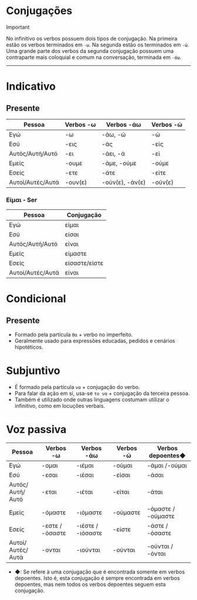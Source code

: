 # Conjugações

> [!IMPORTANT]
> No infinitivo os verbos possuem dois tipos de conjugação. Na primeira estão os verbos terminados em `-ω`. Na segunda estão os terminados em `-ώ`. Uma grande parte dos verbos da segunda conjugação possuem uma contraparte mais coloquial e comum na conversação, terminada em `-άω`.

---

# Indicativo

## Presente

| Pessoa           | Verbos -ω | Verbos -άω      | Verbos -ώ |
| ---------------- | --------- | --------------- | --------- |
| Εγώ              | -ω        | -άω, -ώ         | -ώ        |
| Εσύ              | -εις      | -άς             | -είς      |
| Αυτός/Αυτή/Αυτό  | -ει       | -άει, -ά        | -εί       |
| Εμείς            | -ουμε     | -άμε, -ούμε     | -ούμε     |
| Εσείς            | -ετε      | -άτε            | -είτε     |
| Αυτοί/Αυτές/Αυτά | -ουν(ε)   | -ούν(ε), -άν(ε) | -ούν(ε)   |

### Είμαι - Ser

| Pessoa           | Conjugação    |
| ---------------- | ------------- |
| Εγώ              | είμαι         |
| Εσύ              | είσαι         |
| Αυτός/Αυτή/Αυτό  | είναι         |
| Εμείς            | είμαστε       |
| Εσείς            | είσαστε/είστε |
| Αυτοί/Αυτές/Αυτά | είναι         |

# Condicional

## Presente

-   Formado pela partícula `Θα` + verbo no imperfeito.
-   Geralmente usado para expressões educadas, pedidos e cenários hipotéticos.

# Subjuntivo

-   É formado pela partícula `να` + conjugação do verbo.
-   Para falar da ação em si, usa-se `το να` + conjugação da terceira pessoa.
-   Também é utilizado onde outras linguagens costumam utilizar o infinitivo, como em locuções verbais.

# Voz passiva

| Pessoa           | Verbos -ω       | Verbos -άω        | Verbos -ώ | Verbos depoentes◆  |
| ---------------- | --------------- | ----------------- | --------- | ------------------ |
| Εγώ              | -ομαι           | -ιέμαι            | -ούμαι    | -άμαι /-ούμαι      |
| Εσύ              | -εσαι           | -ιέσαι            | -είσαι    | -άσαι              |
| Αυτός/Αυτή/Αυτό  | -εται           | -ιέται            | -είται    | -άται              |
| Εμείς            | -όμαστε         | -ιόμαστε          | -ούμαστε  | -όμαστε / -ούμαστε |
| Εσείς            | -εστε / -όσαστε | -ιέστε / -ιόσαστε | -είστε    | -άστε / -όσαστε    |
| Αυτοί/Αυτές/Αυτά | -ονται          | -ιούνται          | -ούνται   | -ούνται / -όνται   |

-   ◆: Se refere à uma conjugação que é encontrada somente em verbos depoentes. Isto é, esta conjugação é sempre encontrada em verbos depoentes, mas nem todos os verbos depoentes seguem esta conjugação.

